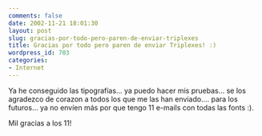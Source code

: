 ```yaml
---
comments: false
date: 2002-11-21 18:01:30
layout: post
slug: gracias-por-todo-pero-paren-de-enviar-triplexes
title: Gracias por todo pero paren de enviar Triplexes! :)
wordpress_id: 703
categories:
- Internet
---
```


Ya he conseguido las tipografías… ya puedo hacer mis pruebas… se los agradezco de corazon a todos los que me las han enviado…. para los futuros… ya no envíen más por que tengo 11 e-mails con todas las fonts :).





Mil gracias a los 11!




 
